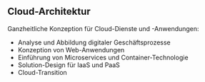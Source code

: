 
## <i class="fa fa-cloud" aria-hidden="true"></i> Cloud-Architektur
Ganzheitliche Konzeption für Cloud-Dienste und -Anwendungen: 

* Analyse und Abbildung digitaler Geschäftsprozesse
* Konzeption von Web-Anwendungen
* Einführung von Microservices und Container-Technologie
* Solution-Design für IaaS und PaaS
* Cloud-Transition